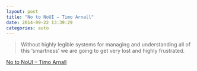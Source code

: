 ```yaml
---
layout: post
title: "No to NoUI – Timo Arnall"
date: 2014-09-22 13:39:29
categories: auto
---
```


> Without highly legible systems for managing and understanding all of this ‘smartness’ we are going to get very lost and highly frustrated.

 <!-- --> 

[No to NoUI – Timo Arnall](http://www.elasticspace.com/2013/03/no-to-no-ui)